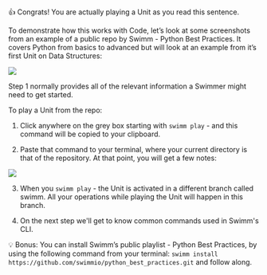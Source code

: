 👍 Congrats! You are actually playing a Unit as you read this sentence. 

To demonstrate how this works with Code, let’s look at some screenshots from an example of a public repo by Swimm - Python Best Practices. It covers Python from basics to advanced but will look at an example from it’s first Unit on Data Structures: 


![](https://github.com/swimmio/public/raw/master/screenshots/unit_view_not_started.png)


Step 1 normally provides all of the relevant information a Swimmer might need to get started.

To play a Unit from the repo: 

   1. Click anywhere on the grey box starting with `swimm play` - and this command will be copied to your clipboard.
   
   2. Paste that command to your terminal, where your current directory is that of the repository. At that point, you will get a few notes:
   

   ![](https://github.com/swimmio/public/raw/master/screenshots/swimm_play.png)


   3. When you `swimm play` - the Unit is activated in a different branch called swimm. All your operations while playing the Unit will happen in this branch.
   
   4. On the next step we'll get to know common commands used in Swimm's CLI.
   

💡 Bonus: You can install Swimm’s public playlist - Python Best Practices, by using the following command from your terminal: `swimm install https://github.com/swimmio/python_best_practices.git` and follow along.

